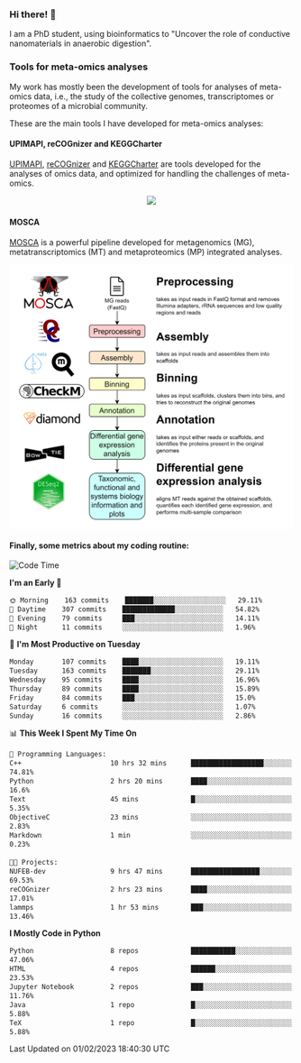 ### Hi there! 👋

I am a PhD student, using bioinformatics to "Uncover the role of conductive nanomaterials in anaerobic digestion".

### Tools for meta-omics analyses

My work has mostly been the development of tools for analyses of meta-omics data, i.e., the study of the collective genomes, transcriptomes or proteomes of a microbial community.

These are the main tools I have developed for meta-omics analyses:

#### UPIMAPI, reCOGnizer and KEGGCharter

[UPIMAPI](https://github.com/iquasere/UPIMAPI), [reCOGnizer](https://github.com/iquasere/reCOGnizer) and [KEGGCharter](https://github.com/iquasere/KEGGCharter) are tools developed for the analyses of omics data, and optimized for handling the challenges of meta-omics.

<p align="center">
    <img src="assets/annotation_paper.png">
</p>

#### MOSCA

[MOSCA](https://github.com/iquasere/MOSCA) is a powerful pipeline developed for metagenomics (MG), metatranscriptomics (MT) and metaproteomics (MP) integrated analyses.

<p align="center">
    <img src="assets/mosca_workflow.png" align="center" width="700">
</p>


#### Finally, some metrics about my coding routine:

<!--START_SECTION:waka-->
![Code Time](http://img.shields.io/badge/Code%20Time-490%20hrs%2038%20mins-blue)

**I'm an Early 🐤** 

```text
🌞 Morning    163 commits    ███████░░░░░░░░░░░░░░░░░░   29.11% 
🌆 Daytime    307 commits    █████████████░░░░░░░░░░░░   54.82% 
🌃 Evening    79 commits     ███░░░░░░░░░░░░░░░░░░░░░░   14.11% 
🌙 Night      11 commits     ░░░░░░░░░░░░░░░░░░░░░░░░░   1.96%

```
📅 **I'm Most Productive on Tuesday** 

```text
Monday       107 commits    ████░░░░░░░░░░░░░░░░░░░░░   19.11% 
Tuesday      163 commits    ███████░░░░░░░░░░░░░░░░░░   29.11% 
Wednesday    95 commits     ████░░░░░░░░░░░░░░░░░░░░░   16.96% 
Thursday     89 commits     ████░░░░░░░░░░░░░░░░░░░░░   15.89% 
Friday       84 commits     ███░░░░░░░░░░░░░░░░░░░░░░   15.0% 
Saturday     6 commits      ░░░░░░░░░░░░░░░░░░░░░░░░░   1.07% 
Sunday       16 commits     ░░░░░░░░░░░░░░░░░░░░░░░░░   2.86%

```


📊 **This Week I Spent My Time On** 

```text
💬 Programming Languages: 
C++                      10 hrs 32 mins      ██████████████████░░░░░░░   74.81% 
Python                   2 hrs 20 mins       ████░░░░░░░░░░░░░░░░░░░░░   16.6% 
Text                     45 mins             █░░░░░░░░░░░░░░░░░░░░░░░░   5.35% 
ObjectiveC               23 mins             ░░░░░░░░░░░░░░░░░░░░░░░░░   2.83% 
Markdown                 1 min               ░░░░░░░░░░░░░░░░░░░░░░░░░   0.23%

🐱‍💻 Projects: 
NUFEB-dev                9 hrs 47 mins       █████████████████░░░░░░░░   69.53% 
reCOGnizer               2 hrs 23 mins       ████░░░░░░░░░░░░░░░░░░░░░   17.01% 
lammps                   1 hr 53 mins        ███░░░░░░░░░░░░░░░░░░░░░░   13.46%

```

**I Mostly Code in Python** 

```text
Python                   8 repos             ███████████░░░░░░░░░░░░░░   47.06% 
HTML                     4 repos             ██████░░░░░░░░░░░░░░░░░░░   23.53% 
Jupyter Notebook         2 repos             ███░░░░░░░░░░░░░░░░░░░░░░   11.76% 
Java                     1 repo              █░░░░░░░░░░░░░░░░░░░░░░░░   5.88% 
TeX                      1 repo              █░░░░░░░░░░░░░░░░░░░░░░░░   5.88%

```



 Last Updated on 01/02/2023 18:40:30 UTC
<!--END_SECTION:waka-->
